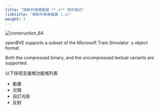 ```yaml
---
title: "微軟列車模擬器 **.s** 物件格式"
linktitle: "微軟列車模擬器 (.s)"
weight: 3
---
```


![construction_64](/images/construction_64.png)

openBVE supports a subset of the Microsoft Train Simulator .s object format. 

Both the compressed binary, and the uncompressed textual variants are supported. 

以下係唔支援嘅功能嘅列表

- 動畫
- 光暗
- 自訂光影
- 反射